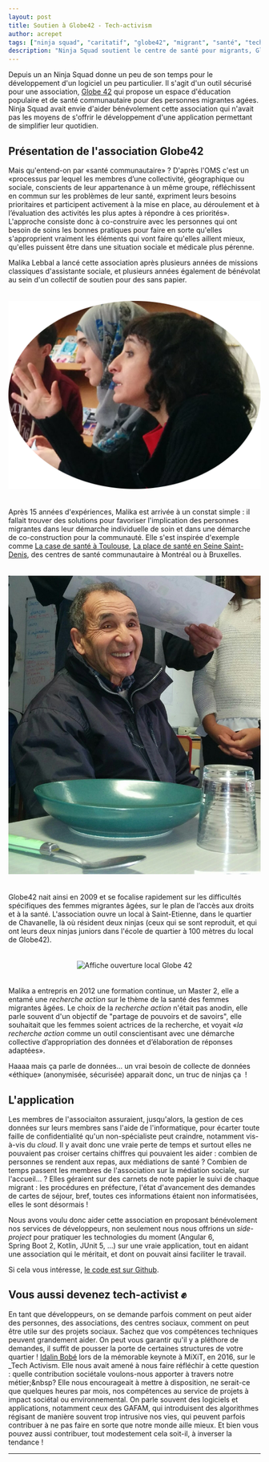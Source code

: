 ```yaml
---
layout: post
title: Soutien à Globe42 - Tech-activism
author: acrepet
tags: ["ninja squad", "caritatif", "globe42", "migrant", "santé", "tech-activism"]
description: "Ninja Squad soutient le centre de santé pour migrants, Globe42."
---
```


Depuis un an Ninja Squad donne un peu de son temps pour le développement d'un logiciel un peu particulier. Il s'agit d'un outil sécurisé pour une association, [Globe 42](https://globe42.wordpress.com/) qui propose un espace d'éducation populaire et de santé communautaire pour des personnes migrantes agées. Ninja Squad avait envie d'aider bénévolement cette association qui n'avait pas les moyens de s'offrir le développement d'une application permettant de simplifier leur quotidien.

## Présentation de l'association Globe42

Mais qu'entend-on par «santé communautaire»&nbsp;? D'après l'OMS c'est un «processus par lequel les membres d’une collectivité, géographique ou sociale, conscients de leur appartenance à un même groupe, réfléchissent en commun sur les problèmes de leur santé, expriment leurs besoins prioritaires et participent activement à la mise en place, au déroulement et à l’évaluation des activités les plus aptes à répondre à ces priorités». L'approche consiste donc à co-construire avec les personnes qui ont besoin de soins les bonnes pratiques pour faire en sorte qu'elles s'approprient vraiment les éléments qui vont faire qu'elles aillent mieux, qu'elles puissent être dans une situation sociale et médicale plus pérenne.

Malika Lebbal a lancé cette association après plusieurs années de missions classiques d'assistante sociale, et plusieurs années également de bénévolat au sein d'un collectif de soutien pour des sans papier.

<p style="text-align: center;">
    <img class="img-responsive" style="margin-top: 20px; margin-bottom: 20px;"
         src="/assets/images/globe42/malika.png"
         alt="Malika Lebbal" />
</p>

Après 15 années d'expériences, Malika est arrivée à un constat simple : il fallait trouver des solutions pour favoriser l'implication des personnes migrantes dans leur démarche individuelle de soin et dans une démarche de co-construction pour la communauté. Elle s'est inspirée d'exemple comme [La case de santé à Toulouse](http://www.casedesante.org/), [La place de santé en Seine Saint-Denis](http://acsbe.asso.fr/), des centres de santé communautaire à Montréal ou à Bruxelles. 

<p style="text-align: center;">
    <img class="img-responsive img-polaroid" style="margin-top: 20px; margin-bottom: 20px;"
         src="/assets/images/globe42/migrant.png"
         alt="Repas à Globe42" />
</p>

Globe42 nait ainsi en 2009 et se focalise rapidement sur les difficultés spécifiques des femmes migrantes âgées, sur le plan de l’accès aux droits et à la santé. L'association ouvre un local à Saint-Etienne, dans le quartier de Chavanelle, là où résident deux ninjas (ceux qui se sont reproduit, et qui ont leurs deux ninjas juniors dans l'école de quartier à 100 mètres du local de Globe42).


<p style="text-align: center;">
    <img class="img-responsive img-polaroid" style="margin-top: 20px; margin-bottom: 20px;"
         src="https://globe42.files.wordpress.com/2014/10/afficheafp.jpg"
         alt="Affiche ouverture local Globe 42"/>
</p>

Malika a entrepris en 2012 une formation continue, un Master 2, elle a entamé une _recherche action_ sur le thème de la santé des femmes migrantes âgées. Le choix de la _recherche action_ n'était pas anodin, elle parle souvent d'un objectif de "partage de pouvoirs et de savoirs", elle souhaitait que les femmes soient actrices de la recherche, et voyait «_la recherche action_ comme un outil conscientisant avec une démarche collective d’appropriation des données et d’élaboration de réponses adaptées». 

Haaaa mais ça parle de données... un vrai besoin de collecte de données «éthique» (anonymisée, sécurisée) apparait donc, un truc de ninjas ça&nbsp;&nbsp;!


## L'application

Les membres de l'associaiton assuraient, jusqu'alors, la gestion de ces données sur leurs membres sans l'aide de l'informatique, pour écarter toute faille de confidentialité qu'un non-spécialiste peut craindre, notamment vis-à-vis du _cloud_. Il y avait donc une vraie perte de temps et surtout elles ne pouvaient pas croiser certains chiffres qui pouvaient les aider&nbsp;: combien de personnes se rendent aux repas, aux médiations de santé&nbsp;? Combien de temps passent les membres de l'association sur la médiation sociale, sur l'accueil...&nbsp;? Elles géraient sur des carnets de note papier le suivi de chaque migrant : les procédures en préfecture, l'état d'avancement des demandes de cartes de séjour, bref, toutes ces informations étaient non informatisées, elles le sont désormais&nbsp;!

Nous avons voulu donc aider cette association en proposant bénévolement nos services de développeurs, non seulement nous nous offrions un _side-project_ pour pratiquer
les technologies du moment (Angular&nbsp;6, Spring&nbsp;Boot&nbsp;2, Kotlin, JUnit&nbsp;5, ...) sur une vraie application, tout en aidant une association qui le méritait, et dont on pouvait ainsi faciliter le travail.

Si cela vous intéresse, [le code est sur Github](https://github.com/ninja-squad/globe42).

## Vous aussi devenez tech-activist &#9994;

En tant que développeurs, on se demande parfois comment on peut aider des personnes, des associations, des centres sociaux, comment on peut être utile sur des projets sociaux. Sachez que vos compétences techniques peuvent grandement aider. On peut vous garantir qu'il y a pléthore de demandes, il suffit de pousser la porte de certaines structures de votre quartier&nbsp;!
[Idalin Bobé](https://mixitconf.org/2016/idalin-bobe-21st-century-activists-need-21st-century-skill-sets) lors de la mémorable keynote à MiXiT, en 2016, sur le _Tech Activism. Elle nous avait amené à nous faire réfléchir à cette question : quelle contribution sociétale voulons-nous apporter à travers notre métier;&nbsp? Elle nous encourageait à mettre à disposition, ne serait-ce que quelques heures par mois, nos compétences au service de projets à impact sociétal ou environnemental. On parle souvent des logiciels et applications, notamment ceux des GAFAM, qui introduisent des algorithmes régisant de manière souvent trop intrusive nos vies, qui peuvent parfois contribuer à ne pas faire en sorte que notre monde aille mieux. Et bien vous pouvez aussi contribuer, tout modestement cela soit-il, à inverser la tendance&nbsp;! 

----------

